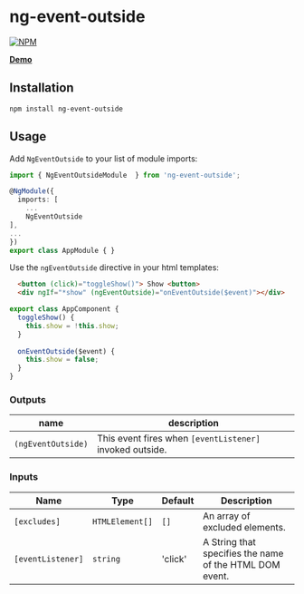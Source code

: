 # ng-event-outside

[![NPM](https://nodei.co/npm/ng-event-outside.png?downloads=true&downloadRank=true&stars=true)](https://www.npmjs.com/package/ng-event-outside/)

**[Demo](https://yairtawil.github.io/ng-event-outside/)**


## Installation

```shell
npm install ng-event-outside
```

## Usage

Add `NgEventOutside` to your list of module imports:

```typescript
import { NgEventOutsideModule  } from 'ng-event-outside';

@NgModule({
  imports: [
    ...
    NgEventOutside
],
...
})
export class AppModule { }

```
Use the `ngEventOutside` directive in your html templates:

```html
  <button (click)="toggleShow()"> Show <button>
  <div ngIf="*show" (ngEventOutside)="onEventOutside($event)"></div>
```

```typescript
export class AppComponent {
  toggleShow() {
    this.show = !this.show;
  }
  
  onEventOutside($event) {
    this.show = false;
  }
}
```

### Outputs
name | description
--- | --- 
```(ngEventOutside)``` | This event fires when `[eventListener]` invoked outside.     

### Inputs
Name | Type | Default | Description
--- | --- | --- | ---
`[excludes]` | ```HTMLElement[]``` | ```[]``` | An array of excluded elements.  
`[eventListener]` | ```string``` | 'click' | A String that specifies the name of the HTML DOM event.  

  

